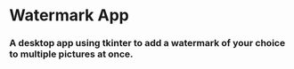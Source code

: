 # Watermark App
### A desktop app using tkinter to add a watermark of your choice to multiple pictures at once.
